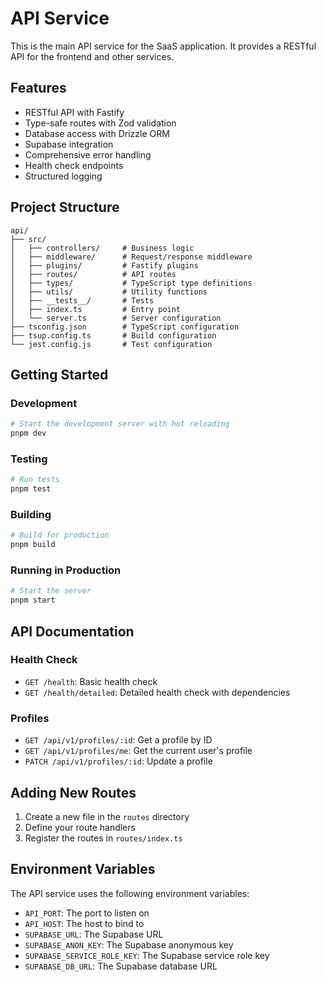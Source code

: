 # API Service

This is the main API service for the SaaS application. It provides a RESTful API for the frontend and other services.

## Features

- RESTful API with Fastify
- Type-safe routes with Zod validation
- Database access with Drizzle ORM
- Supabase integration
- Comprehensive error handling
- Health check endpoints
- Structured logging

## Project Structure

```
api/
├── src/
│   ├── controllers/     # Business logic
│   ├── middleware/      # Request/response middleware
│   ├── plugins/         # Fastify plugins
│   ├── routes/          # API routes
│   ├── types/           # TypeScript type definitions
│   ├── utils/           # Utility functions
│   ├── __tests__/       # Tests
│   ├── index.ts         # Entry point
│   └── server.ts        # Server configuration
├── tsconfig.json        # TypeScript configuration
├── tsup.config.ts       # Build configuration
└── jest.config.js       # Test configuration
```

## Getting Started

### Development

```bash
# Start the development server with hot reloading
pnpm dev
```

### Testing

```bash
# Run tests
pnpm test
```

### Building

```bash
# Build for production
pnpm build
```

### Running in Production

```bash
# Start the server
pnpm start
```

## API Documentation

### Health Check

- `GET /health`: Basic health check
- `GET /health/detailed`: Detailed health check with dependencies

### Profiles

- `GET /api/v1/profiles/:id`: Get a profile by ID
- `GET /api/v1/profiles/me`: Get the current user's profile
- `PATCH /api/v1/profiles/:id`: Update a profile

## Adding New Routes

1. Create a new file in the `routes` directory
2. Define your route handlers
3. Register the routes in `routes/index.ts`

## Environment Variables

The API service uses the following environment variables:

- `API_PORT`: The port to listen on
- `API_HOST`: The host to bind to
- `SUPABASE_URL`: The Supabase URL
- `SUPABASE_ANON_KEY`: The Supabase anonymous key
- `SUPABASE_SERVICE_ROLE_KEY`: The Supabase service role key
- `SUPABASE_DB_URL`: The Supabase database URL 